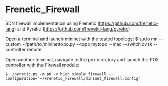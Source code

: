 Frenetic_Firewall
=================

SDN firewall implementation using Frenetic (https://github.com/frenetic-lang) and Pyretic (https://github.com/frenetic-lang/pyretic)

Open a terminal and launch mininet with the tested topology:
	$ sudo mn --custom ~/path/to/mininettopo.py --topo mytopo --mac --switch ovsk --controller remote

Open another terminal, navigate to the pox directory and launch the POX
controller with the Firewall module:

	$ ./pyretic.py -m p0 -v high simple_firewall --configuration="~/Frenetic_Firewall/mininet_firewall.config"

